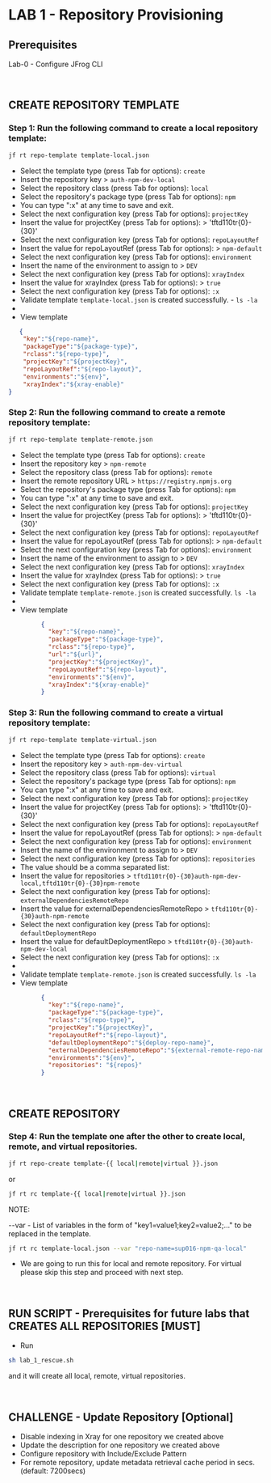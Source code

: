 # LAB 1 - Repository Provisioning

## Prerequisites
Lab-0 - Configure JFrog CLI

<br />


## CREATE REPOSITORY TEMPLATE
### Step 1: Run the following command to create a local repository template:
```bash
jf rt repo-template template-local.json
```
  - Select the template type (press Tab for options): `create`
  - Insert the repository key > `auth-npm-dev-local`
  - Select the repository class (press Tab for options): `local`
  - Select the repository's package type (press Tab for options): `npm`
  - You can type ":x" at any time to save and exit.
  - Select the next configuration key (press Tab for options): `projectKey`
  - Insert the value for projectKey (press Tab for options): > 'tftd110tr{0}-{30}'
  - Select the next configuration key (press Tab for options): `repoLayoutRef`
  - Insert the value for repoLayoutRef (press Tab for options): > `npm-default`
  - Select the next configuration key (press Tab for options): `environment`
  - Insert the name of the environment to assign to > `DEV`
  - Select the next configuration key (press Tab for options): `xrayIndex`
  - Insert the value for xrayIndex (press Tab for options): > `true`
  - Select the next configuration key (press Tab for options): `:x`
  - Validate template `template-local.json` is created successfully. - ``ls -la``
- 
- View template
 ```json
    {
     "key":"${repo-name}",                
     "packageType":"${package-type}",     
     "rclass":"${repo-type}",
     "projectKey":"${projectKey}",
     "repoLayoutRef":"${repo-layout}",    
     "environments":"${env}",             
     "xrayIndex":"${xray-enable}"         
}
```

### Step 2: Run the following command to create a remote repository template:
```bash
jf rt repo-template template-remote.json
```
  - Select the template type (press Tab for options): `create`
  - Insert the repository key > `npm-remote`
  - Select the repository class (press Tab for options): `remote`
  - Insert the remote repository URL > `https://registry.npmjs.org`
  - Select the repository's package type (press Tab for options): `npm`
  - You can type ":x" at any time to save and exit.
  - Select the next configuration key (press Tab for options): `projectKey`
  - Insert the value for projectKey (press Tab for options): > 'tftd110tr{0}-{30}'
  - Select the next configuration key (press Tab for options): `repoLayoutRef`
  - Insert the value for repoLayoutRef (press Tab for options): > `npm-default`
  - Select the next configuration key (press Tab for options): `environment`
  - Insert the name of the environment to assign to > `DEV`
  - Select the next configuration key (press Tab for options): `xrayIndex`
  - Insert the value for xrayIndex (press Tab for options): > `true`
  - Select the next configuration key (press Tab for options): `:x`
  - Validate template `template-remote.json` is created successfully. ``ls -la``
- 
- View template
 ```json
          {
            "key":"${repo-name}",
            "packageType":"${package-type}",
            "rclass":"${repo-type}",
            "url":"${url}",
            "projectKey":"${projectKey}",
            "repoLayoutRef":"${repo-layout}",
            "environments":"${env}",           
            "xrayIndex":"${xray-enable}"
          }
```

### Step 3: Run the following command to create a virtual repository template:
```bash
jf rt repo-template template-virtual.json
```        
  - Select the template type (press Tab for options): `create`
  - Insert the repository key > `auth-npm-dev-virtual`
  - Select the repository class (press Tab for options): `virtual`
  - Select the repository's package type (press Tab for options): `npm`
  - You can type ":x" at any time to save and exit.
  - Select the next configuration key (press Tab for options): `projectKey`
  - Insert the value for projectKey (press Tab for options): > 'tftd110tr{0}-{30}'
  - Select the next configuration key (press Tab for options): `repoLayoutRef`
  - Insert the value for repoLayoutRef (press Tab for options): > `npm-default`
  - Select the next configuration key (press Tab for options): `environment`
  - Insert the name of the environment to assign to > `DEV`
  - Select the next configuration key (press Tab for options): `repositories`
  - The value should be a comma separated list:
  - Insert the value for repositories > `tftd110tr{0}-{30}auth-npm-dev-local,tftd110tr{0}-{30}npm-remote`
  - Select the next configuration key (press Tab for options): `externalDependenciesRemoteRepo`
  - Insert the value for externalDependenciesRemoteRepo > `tftd110tr{0}-{30}auth-npm-remote`
  - Select the next configuration key (press Tab for options): `defaultDeploymentRepo`
  - Insert the value for defaultDeploymentRepo > `tftd110tr{0}-{30}auth-npm-dev-local`
  - Select the next configuration key (press Tab for options): `:x`
- 
- Validate template `template-remote.json` is created successfully. ``ls -la``
- View template
 ```json
          {
            "key":"${repo-name}",
            "packageType":"${package-type}",
            "rclass":"${repo-type}",
            "projectKey":"${projectKey}",
            "repoLayoutRef":"${repo-layout}",
            "defaultDeploymentRepo":"${deploy-repo-name}",
            "externalDependenciesRemoteRepo":"${external-remote-repo-name}",
            "environments":"${env}",
            "repositories": "${repos}"
          }
```

<br />

## CREATE REPOSITORY
### Step 4: Run the template one after the other to create local, remote, and virtual repositories.
```bash
jf rt repo-create template-{{ local|remote|virtual }}.json
```
  or
  
```bash
jf rt rc template-{{ local|remote|virtual }}.json
```

NOTE: 

--var - List of variables in the form of "key1=value1;key2=value2;..." to be replaced in the template.

```bash
jf rt rc template-local.json --var "repo-name=sup016-npm-qa-local"
```

- We are going to run this for local and remote repository. For virtual please skip this step and proceed with next step.

<br />


## RUN SCRIPT - Prerequisites for future labs that CREATES ALL REPOSITORIES [MUST]
- Run
```bash
sh lab_1_rescue.sh
 ``` 
and it will create all local, remote, virtual repositories.

<br />

## CHALLENGE - Update Repository [Optional]
- Disable indexing in Xray for one repository we created above
- Update the description for one repository we created above
- Configure repository with Include/Exclude Pattern
- For remote repository, update metadata retrieval cache period in secs. (default: 7200secs)
